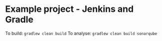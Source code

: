 # Example project - Jenkins and Gradle

To build: `gradlew clean build`
To analyse: `gradlew clean build sonarqube`
